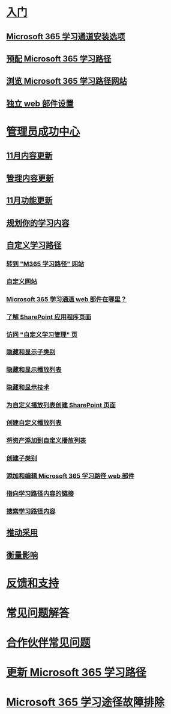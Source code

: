 # [入门](index.md)
## [Microsoft 365 学习通道安装选项](custom_setupoptions.md)
## [预配 Microsoft 365 学习路径](custom_provision.md)
## [浏览 Microsoft 365 学习路径网站](custom_exploresite.md)
## [独立 web 部件设置](custom_manualsetup.md)
# [管理员成功中心](custom_successcenter.md)
## [11月内容更新](custom_contentupdates.md)
## [管理内容更新](custom_contentupdatesmanage.md)
## [11月功能更新](custom_featureupdates.md)
## [规划你的学习内容](custom_plancontent.md)
## [自定义学习路径](custom_overview.md)
### [转到 "M365 学习路径" 网站](custom_goto.md)
### [自定义网站](custom_edithelp.md)
### [Microsoft 365 学习通道 web 部件在哪里？](custom_whereiswebpart.md)
### [了解 SharePoint 应用程序页面](custom_apppages.md)
### [访问 "自定义学习管理" 页](custom_accessadmin.md)
### [隐藏和显示子类别](custom_hideshowsub.md)
### [隐藏和显示播放列表](custom_hideshowplaylists.md)
### [隐藏和显示技术](custom_hideshowtech.md)
### [为自定义播放列表创建 SharePoint 页面](custom_createnewpage.md)
### [创建自定义播放列表](custom_createnewplaylist.md)
### [将资产添加到自定义播放列表](custom_addassets.md)
### [创建子类别](custom_createnewcat.md)
### [添加和编辑 Microsoft 365 学习路径 web 部件](custom_addwebpart.md)
### [指向学习路径内容的链接](custom_linking.md)
### [搜索学习路径内容](custom_search.md)
## [推动采用](driveadoption.md)
## [衡量影响](custom_measureimpact.md)
# [反馈和支持](feedback.md)
# [常见问题解答](faq.md)
# [合作伙伴常见问题](custom_partner.md)
# [更新 Microsoft 365 学习路径](custom_update.md)
# [Microsoft 365 学习途径故障排除](custom_troubleshooting.md) 
